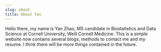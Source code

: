 ```yaml
---
slug: about
title: About Yan
---
```


Hello there, my name is Yan Zhao, MS candidate in Biostatistics and Data Science at Cornell University, Weill Cornell Medicine. This is a simple website now contains several blogs, methods to contact me and my resume. I think there will be more things contained in the future. 

